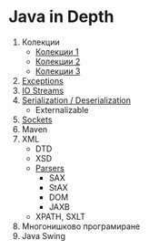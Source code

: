 # Java in Depth

1. Колекции
	- [Колекции 1](../master/collections-1)
	- [Колекции 2](../master/collections-2)
	- [Колекции 3](../master/collections-3)
2. [Exceptions](../master/exceptions)
3. [IO Streams](../master/io-streams)
4. [Serialization / Deserialization](../master/serialization)
	- Externalizable
5. [Sockets](../master/sockets)
6. Maven
7. XML
	- DTD
	- XSD
	- [Parsers](../master/xml-parsers)
		- SAX
		- StAX
		- DOM
		- JAXB
	- XPATH, SXLT
8. Многонишково програмиране
9. Java Swing